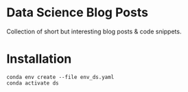 # Data Science Blog Posts

Collection of short but interesting blog posts & code snippets.

# Installation

```
conda env create --file env_ds.yaml
conda activate ds
```

